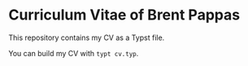 # Curriculum Vitae of Brent Pappas

This repository contains my CV as a Typst file.

You can build my CV with `typt cv.typ`.
